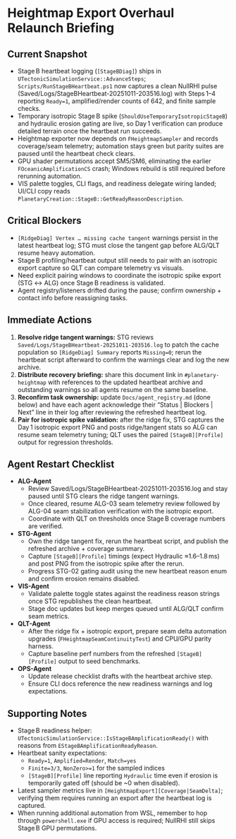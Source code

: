 # Heightmap Export Overhaul Relaunch Briefing

## Current Snapshot
- Stage B heartbeat logging (`[StageBDiag]`) ships in `UTectonicSimulationService::AdvanceSteps`; `Scripts/RunStageBHeartbeat.ps1` now captures a clean NullRHI pulse (Saved/Logs/StageBHeartbeat-20251011-203516.log) with Steps 1–4 reporting `Ready=1`, amplified/render counts of 642, and finite sample checks.
- Temporary isotropic Stage B spike (`ShouldUseTemporaryIsotropicStageB`) and hydraulic erosion gating are live, so Day 1 verification can produce detailed terrain once the heartbeat run succeeds.
- Heightmap exporter now depends on `FHeightmapSampler` and records coverage/seam telemetry; automation stays green but parity suites are paused until the heartbeat check clears.
- GPU shader permutations accept SM5/SM6, eliminating the earlier `FOceanicAmplificationCS` crash; Windows rebuild is still required before rerunning automation.
- VIS palette toggles, CLI flags, and readiness delegate wiring landed; UI/CLI copy reads `PlanetaryCreation::StageB::GetReadyReasonDescription`.

## Critical Blockers
- `[RidgeDiag] Vertex … missing cache tangent` warnings persist in the latest heartbeat log; STG must close the tangent gap before ALG/QLT resume heavy automation.
- Stage B profiling/heartbeat output still needs to pair with an isotropic export capture so QLT can compare telemetry vs visuals.
- Need explicit pairing windows to coordinate the isotropic spike export (STG ↔ ALG) once Stage B readiness is validated.
- Agent registry/listeners drifted during the pause; confirm ownership + contact info before reassigning tasks.

## Immediate Actions
1. **Resolve ridge tangent warnings:** STG reviews `Saved/Logs/StageBHeartbeat-20251011-203516.log` to patch the cache population so `[RidgeDiag] Summary` reports `Missing=0`; rerun the heartbeat script afterward to confirm the warnings clear and log the new archive.
2. **Distribute recovery briefing:** share this document link in `#planetary-heightmap` with references to the updated heartbeat archive and outstanding warnings so all agents resume on the same baseline.
3. **Reconfirm task ownership:** update `Docs/agent_registry.md` (done below) and have each agent acknowledge their “Status | Blockers | Next” line in their log after reviewing the refreshed heartbeat log.
4. **Pair for isotropic spike validation:** after the ridge fix, STG captures the Day 1 isotropic export PNG and posts ridge/tangent stats so ALG can resume seam telemetry tuning; QLT uses the paired `[StageB][Profile]` output for regression thresholds.

## Agent Restart Checklist
- **ALG-Agent**
  - Review Saved/Logs/StageBHeartbeat-20251011-203516.log and stay paused until STG clears the ridge tangent warnings.
  - Once cleared, resume ALG-03 seam telemetry review followed by ALG-04 seam stabilization verification with the isotropic export.
  - Coordinate with QLT on thresholds once Stage B coverage numbers are verified.
- **STG-Agent**
  - Own the ridge tangent fix, rerun the heartbeat script, and publish the refreshed archive + coverage summary.
  - Capture `[StageB][Profile]` timings (expect Hydraulic ≈1.6–1.8 ms) and post PNG from the isotropic spike after the rerun.
  - Progress STG-02 gating audit using the new heartbeat reason enum and confirm erosion remains disabled.
- **VIS-Agent**
  - Validate palette toggle states against the readiness reason strings once STG republishes the clean heartbeat.
  - Stage doc updates but keep merges queued until ALG/QLT confirm seam metrics.
- **QLT-Agent**
  - After the ridge fix + isotropic export, prepare seam delta automation upgrades (`FHeightmapSeamContinuityTest`) and CPU/GPU parity harness.
  - Capture baseline perf numbers from the refreshed `[StageB][Profile]` output to seed benchmarks.
- **OPS-Agent**
  - Update release checklist drafts with the heartbeat archive step.
  - Ensure CLI docs reference the new readiness warnings and log expectations.

## Supporting Notes
- Stage B readiness helper: `UTectonicSimulationService::IsStageBAmplificationReady()` with reasons from `EStageBAmplificationReadyReason`.
- Heartbeat sanity expectations:
  - `Ready=1`, `Amplified=Render`, `Match=yes`
  - `Finite=3/3`, `NonZero>=1` for the sampled indices
  - `[StageB][Profile]` line reporting `Hydraulic` time even if erosion is temporarily gated off (should be ~0 when disabled).
- Latest sampler metrics live in `[HeightmapExport][Coverage|SeamDelta]`; verifying them requires running an export after the heartbeat log is captured.
- When running additional automation from WSL, remember to hop through `powershell.exe` if GPU access is required; NullRHI still skips Stage B GPU permutations.
